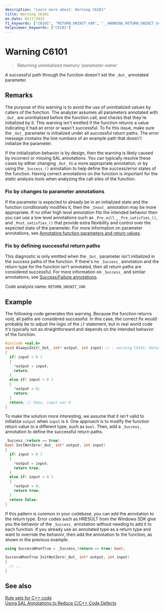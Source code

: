 ```yaml
---
description: "Learn more about: Warning C6101"
title: Warning C6101
ms.date: 02/7/2023
f1_keywords: ["C6101", "RETURN_UNINIT_VAR", "__WARNING_RETURN_UNINIT_VAR"]
helpviewer_keywords: ["C6101"]
---
```

# Warning C6101

> Returning uninitialized memory '*parameter-name*'.

A successful path through the function doesn't set the `_Out_` annotated parameter.

## Remarks

The purpose of this warning is to avoid the use of uninitialized values by callers of the function. The analyzer assumes all parameters annotated with `_Out_` are uninitialized before the function call, and checks that they're initialized by it. This warning isn't emitted if the function returns a value indicating it had an error or wasn't successful. To fix this issue, make sure the `_Out_` parameter is initialized under all successful return paths. The error message contains the line numbers of an example path that doesn't initialize the parameter.

If the initialization behavior is by design, then the warning is likely caused by incorrect or missing SAL annotations. You can typically resolve these cases by either changing `_Out_` to a more appropriate annotation, or by using the `_Success_()` annotation to help define the success/error states of the function. Having correct annotations on the function is important for the static analysis tools when analyzing the call sites of the function.

### Fix by changes to parameter annotations

If the parameter is expected to already be in an initialized state and the function conditionally modifies it, then the `_Inout_` annotation may be more appropriate. If no other high level annotation fits the intended behavior then you can use a low level annotations such as `_Pre_null_`, `_Pre_satisfies_()`, and `_Post_satisfies_()` that provide extra flexibility and control over the expected state of the parameter. For more information on parameter annotations, see [Annotating function parameters and return values](./annotating-function-parameters-and-return-values.md).

### Fix by defining successful return paths

This diagnostic is only emitted when the `_Out_` parameter isn't initialized in the success paths of the function. If there's no `_Success_` annotation and the return type for the function isn't annotated, then all return paths are considered successful. For more information on `_Success_` and similar annotations, see [Success/Failure annotations](./annotating-function-behavior.md#successfailure-annotations).

Code analysis name: `RETURN_UNINIT_VAR`

## Example

The following code generates this warning. Because the function returns void, all paths are considered successful. In this case, the correct fix would probably be to adjust the logic of the `if` statement, but in real world code it's typically not as straightforward and depends on the intended behavior of the function.

```cpp
#include <sal.h>
void AlwaysInit(_Out_ int* output, int input) // : warning C6101: Returning uninitialized memory '*p'.: Lines: 2, 4, 9, 14, 2
{
  if( input > 0 )
  {
    *output = input;
    return;
  }
  else if( input < 0 )
  {
    *output = 0;
    return;
  }
  return; // Oops, input was 0
}
```

To make the solution more interesting, we assume that it isn't valid to initialize `output` when `input` is `0`. One approach is to modify the function return value to a different type, such as `bool`. Then, add a `_Success_` annotation to define the successful return paths.

```cpp
_Success_(return == true)
bool InitNotZero(_Out_ int* output, int input)
{
  if( input > 0 )
  {
    *output = input;
    return true;
  }
  else if( input < 0 )
  {
    *output = 0;
    return true;
  }
  return false;
}
```

If this pattern is common in your codebase, you can add the annotation to the return type. Error codes such as HRESULT from the Windows SDK give you the behavior of the `_Success_` annotation without needing to add it to each function. If you already use an annotated type as a return type and want to override the behavior, then add the annotation to the function, as shown in the previous example.

```cpp
using SuccessWhenTrue = _Success_(return == true) bool;

SuccessWhenTrue InitNotZero(_Out_ int* output, int input)
{
  // ...
}
```

## See also

[Rule sets for C++ code](./using-rule-sets-to-specify-the-cpp-rules-to-run.md)\
[Using SAL Annotations to Reduce C/C++ Code Defects](./using-sal-annotations-to-reduce-c-cpp-code-defects.md)
